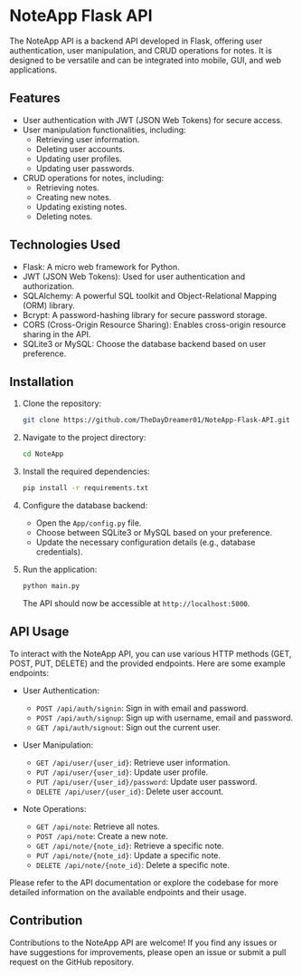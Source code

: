# NoteApp Flask API

The NoteApp API is a backend API developed in Flask, offering user authentication, user manipulation, and CRUD operations for notes. It is designed to be versatile and can be integrated into mobile, GUI, and web applications.

## Features

- User authentication with JWT (JSON Web Tokens) for secure access.
- User manipulation functionalities, including:
  - Retrieving user information.
  - Deleting user accounts.
  - Updating user profiles.
  - Updating user passwords.
- CRUD operations for notes, including:
  - Retrieving notes.
  - Creating new notes.
  - Updating existing notes.
  - Deleting notes.

## Technologies Used

- Flask: A micro web framework for Python.
- JWT (JSON Web Tokens): Used for user authentication and authorization.
- SQLAlchemy: A powerful SQL toolkit and Object-Relational Mapping (ORM) library.
- Bcrypt: A password-hashing library for secure password storage.
- CORS (Cross-Origin Resource Sharing): Enables cross-origin resource sharing in the API.
- SQLite3 or MySQL: Choose the database backend based on user preference.

## Installation

1. Clone the repository:

   ```bash
   git clone https://github.com/TheDayDreamer01/NoteApp-Flask-API.git
   ```

2. Navigate to the project directory:

   ```bash
   cd NoteApp
   ```

3. Install the required dependencies:

   ```bash
   pip install -r requirements.txt
   ```

4. Configure the database backend:

   - Open the `App/config.py` file.
   - Choose between SQLite3 or MySQL based on your preference.
   - Update the necessary configuration details (e.g., database credentials).

5. Run the application:

   ```bash
   python main.py
   ```

   The API should now be accessible at `http://localhost:5000`.

## API Usage

To interact with the NoteApp API, you can use various HTTP methods (GET, POST, PUT, DELETE) and the provided endpoints. Here are some example endpoints:

- User Authentication:
  - `POST /api/auth/signin`: Sign in with email and password.
  - `POST /api/auth/signup`: Sign up with username, email and password.
  - `GET /api/auth/signout`: Sign out the current user.

- User Manipulation:
  - `GET /api/user/{user_id}`: Retrieve user information.
  - `PUT /api/user/{user_id}`: Update user profile.
  - `PUT /api/user/{user_id}/password`: Update user password.
  - `DELETE /api/user/{user_id}`: Delete user account.

- Note Operations:
  - `GET /api/note`: Retrieve all notes.
  - `POST /api/note`: Create a new note.
  - `GET /api/note/{note_id}`: Retrieve a specific note.
  - `PUT /api/note/{note_id}`: Update a specific note.
  - `DELETE /api/note/{note_id}`: Delete a specific note.

Please refer to the API documentation or explore the codebase for more detailed information on the available endpoints and their usage.

## Contribution

Contributions to the NoteApp API are welcome! If you find any issues or have suggestions for improvements, please open an issue or submit a pull request on the GitHub repository.
